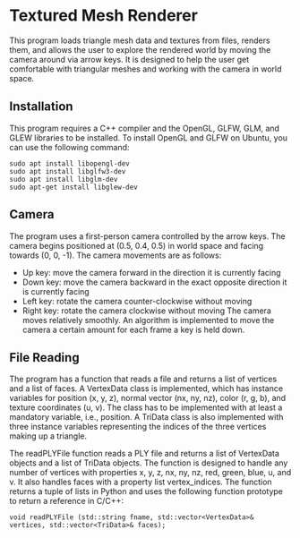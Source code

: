 # Textured Mesh Renderer
This program loads triangle mesh data and textures from files, renders them, and allows the user to explore the rendered world by moving the camera around via arrow keys. It is designed to help the user get comfortable with triangular meshes and working with the camera in world space.

## Installation
This program requires a C++ compiler and the OpenGL, GLFW, GLM, and GLEW libraries to be installed. To install OpenGL and GLFW on Ubuntu, you can use the following command:

```
sudo apt install libopengl-dev
sudo apt install libglfw3-dev
sudo apt install libglm-dev
sudo apt-get install libglew-dev
```
## Camera
The program uses a first-person camera controlled by the arrow keys. The camera begins positioned at (0.5, 0.4, 0.5) in world space and facing towards (0, 0, -1). The camera movements are as follows:

  - Up key: move the camera forward in the direction it is currently facing
  - Down key: move the camera backward in the exact opposite direction it is currently facing
  - Left key: rotate the camera counter-clockwise without moving
  - Right key: rotate the camera clockwise without moving
 The camera moves relatively smoothly. An algorithm is implemented to move the camera a certain amount for each frame a key is held down.

## File Reading
The program has a function that reads a file and returns a list of vertices and a list of faces. A VertexData class is implemented, which has instance variables for position (x, y, z), normal vector (nx, ny, nz), color (r, g, b), and texture coordinates (u, v). The class has to be implemented with at least a mandatory variable, i.e., position. A TriData class is also implemented with three instance variables representing the indices of the three vertices making up a triangle.

The readPLYFile function reads a PLY file and returns a list of VertexData objects and a list of TriData objects. The function is designed to handle any number of vertices with properties x, y, z, nx, ny, nz, red, green, blue, u, and v. It also handles faces with a property list vertex_indices. The function returns a tuple of lists in Python and uses the following function prototype to return a reference in C/C++:

```
void readPLYFile (std::string fname, std::vector<VertexData>& vertices, std::vector<TriData>& faces);
```
